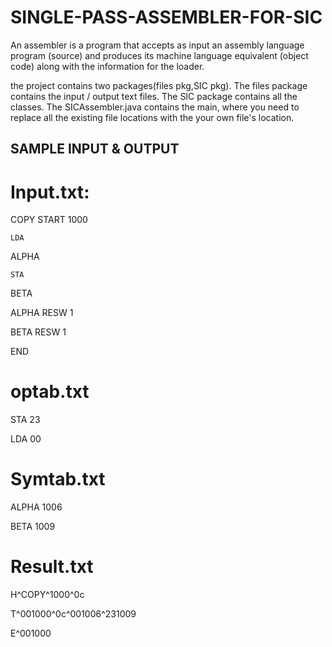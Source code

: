 # SINGLE-PASS-ASSEMBLER-FOR-SIC
An assembler is a program that accepts as input an assembly language program (source) and produces its machine language equivalent (object code) along with the information for the loader.

the project contains two packages(files pkg,SIC pkg).
The files package contains the input / output text files.
The SIC package contains all the classes. The SICAssembler.java contains the main, where you need to replace all the existing file locations with the your own file's location.


## SAMPLE INPUT & OUTPUT
# Input.txt:
COPY
START
1000

    LDA
ALPHA

    STA
BETA

ALPHA
RESW
1

BETA
RESW
1

END


# optab.txt
STA
23

LDA
00

# Symtab.txt
ALPHA
1006

BETA
1009

# Result.txt

H^COPY^1000^0c

T^001000^0c^001006^231009

E^001000

